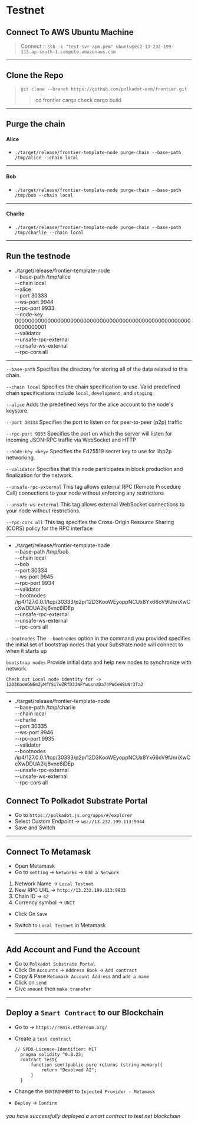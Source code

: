 # Testnet

## Connect To AWS Ubuntu Machine

>Connect :: `ssh -i "test-svr-apm.pem" ubuntu@ec2-13-232-199-113.ap-south-1.compute.amazonaws.com`

---

## Clone the Repo
> `git clone --branch https://github.com/polkadot-evm/frontier.git`
>>cd frontier
>>cargo check
>>cargo build
---

## Purge the chain

#### Alice
* `./target/release/frontier-template-node purge-chain --base-path /tmp/alice --chain local` 
---
#### Bob
* `./target/release/frontier-template-node purge-chain --base-path /tmp/bob --chain local`
----
#### Charlie
* `./target/release/frontier-template-node purge-chain --base-path /tmp/charlie --chain local`
----

## Run the testnode

*   ./target/release/frontier-template-node \
	--base-path /tmp/alice \
	--chain local \
	--alice \
	--port 30333 \
	--ws-port 9944 \
	--rpc-port 9933 \
	--node-key 0000000000000000000000000000000000000000000000000000000000000001 \
	--validator \
	--unsafe-rpc-external \
	--unsafe-ws-external \
	--rpc-cors all

----
`--base-path` Specifies the directory for storing all of the data related to this chain.

`--chain local` Specifies the chain specification to use. Valid predefined chain specifications include `local`, `development`, and `staging`.

`--alice` Adds the predefined keys for the alice account to the node's keystore.

`--port 30333` Specifies the port to listen on for peer-to-peer (p2p) traffic

`--rpc-port 9933` Specifies the port on which the server will listen for incoming JSON-RPC traffic via WebSocket and HTTP

`--node-key <key>` Specifies the Ed25519 secret key to use for libp2p networking.

`--validator` Specifies that this node participates in block production and finalization for the network.

`--unsafe-rpc-external` This tag allows external RPC (Remote Procedure Call) connections to your node without enforcing any restrictions

`--unsafe-ws-external` This tag allows external WebSocket connections to your node without restrictions.

`--rpc-cors all` This tag specifies the Cross-Origin Resource Sharing (CORS) policy for the RPC interface

---

*   ./target/release/frontier-template-node \
	--base-path /tmp/bob \
	--chain local \
	--bob \
	--port 30334 \
	--ws-port 9945 \
	--rpc-port 9934 \
	--validator \
	--bootnodes /ip4/127.0.0.1/tcp/30333/p2p/12D3KooWEyoppNCUx8Yx66oV9fJnriXwCcXwDDUA2kj6vnc6iDEp \
	--unsafe-rpc-external \
	--unsafe-ws-external \
	--rpc-cors all

`--bootnodes` The `--bootnodes` option in the command you provided specifies the initial set of bootstrap nodes that your Substrate node will connect to when it starts up

`bootstrap nodes` Provide initial data and help new nodes to synchronize with network.

`Check out Local node identity for -> 12D3KooWGN6mZyMfYSi7wZRfD3JNFYwusnzDa74PWCeW8UNr3Ta2`

---

*   ./target/release/frontier-template-node \
	--base-path /tmp/charlie \
	--chain local \
	--charlie \
	--port 30335 \
	--ws-port 9946 \
	--rpc-port 9935 \
	--validator \
	--bootnodes /ip4/127.0.0.1/tcp/30333/p2p/12D3KooWEyoppNCUx8Yx66oV9fJnriXwCcXwDDUA2kj6vnc6iDEp \
	--unsafe-rpc-external \
	--unsafe-ws-external \
	--rpc-cors all


## Connect To Polkadot Substrate Portal

* Go to `https://polkadot.js.org/apps/#/explorer`
* Select Custom Endpoint -> `ws://13.232.199.113:9944`
* Save and Switch
  
----
  
## Connect To Metamask

* Open Metamask
*  Go to `setting` -> `Networks` -> `Add a Network`
1. Network Name -> `Local Testnet`
2. New RPC URL  -> `http://13.232.199.113:9933`
3. Chain ID -> `42`
4. Currency symbol -> `UNIT`

* Click On `Save`
* Switch to `Local Testnet` in Metamask

  ---


## Add Account and Fund the Account

* Go to `Polkadot Substrate Portal` 
* Click On `Accounts` -> `Address Book` -> `Add contract`
* Copy & Pase `Metamask Account Address` and `add a name`
* Click on `send`
* Give `amount` then `make transfer`

---


## Deploy a `Smart Contract` to our Blockchain

* Go  to -> `https://remix.ethereum.org/`
* Create a `test contract`
  
  
  ```sol
  // SPDX-License-Identifier: MIT
    pragma solidity ^0.8.23;
    contract Test{
        function see()public pure returns (string memory){
            return "Devolved AI";
        }
    }
* Change the `ENVIRONMENT` to `Injected Provider - Metamask` 
* `Deploy` -> `Confirm`

###### _you have successfully deployed a smart contract to test net blockchain_ 